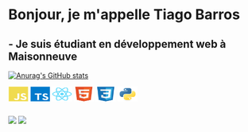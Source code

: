 <h1>Bonjour, je m'appelle Tiago Barros</h1>

<h2>- Je suis étudiant en développement web à Maisonneuve</h2>

[![Anurag's GitHub stats](https://github-readme-stats.vercel.app/api?username=tiagolp22)](https://github.com/anuraghazra/github-readme-stats)
<div>
<a> <img align="center" alt="Tiagolp22" height="30" width="40" src="https://raw.githubusercontent.com/devicons/devicon/master/icons/javascript/javascript-plain.svg" style="max-width: 100%;"> </a>
<a target="_blank" rel="noopener noreferrer nofollow" href="https://raw.githubusercontent.com/devicons/devicon/master/icons/typescript/typescript-plain.svg"><img align="center" alt="Tiagolp22-Ts" height="30" width="40" src="https://raw.githubusercontent.com/devicons/devicon/master/icons/typescript/typescript-plain.svg" style="max-width: 100%;"></a>
<a target="_blank" rel="noopener noreferrer nofollow" href="https://raw.githubusercontent.com/devicons/devicon/master/icons/react/react-original.svg"><img align="center" alt="Tiagolp22-React" height="30" width="40" src="https://raw.githubusercontent.com/devicons/devicon/master/icons/react/react-original.svg" style="max-width: 100%;"></a>
<a target="_blank" rel="noopener noreferrer nofollow" href="https://raw.githubusercontent.com/devicons/devicon/master/icons/html5/html5-original.svg"><img align="center" alt="Tiagolp22-HTML" height="30" width="40" src="https://raw.githubusercontent.com/devicons/devicon/master/icons/html5/html5-original.svg" style="max-width: 100%;"></a>
<a target="_blank" rel="noopener noreferrer nofollow" href="https://raw.githubusercontent.com/devicons/devicon/master/icons/css3/css3-original.svg"><img align="center" alt="Tiagolp22-CSS" height="30" width="40" src="https://raw.githubusercontent.com/devicons/devicon/master/icons/css3/css3-original.svg" style="max-width: 100%;"></a>
<a target="_blank" rel="noopener noreferrer nofollow" href="https://raw.githubusercontent.com/devicons/devicon/master/icons/python/python-original.svg"><img align="center" alt="Tiagolp22-Python" height="30" width="40" src="https://raw.githubusercontent.com/devicons/devicon/master/icons/python/python-original.svg" style="max-width: 100%;"></a>
<h2 dir="auto"></h2>
</div>
<h2 dir="auto"></h2>
<a href="mailto:tiagobarroscavalcanti@gmail.com"><img src="https://img.shields.io/badge/-Gmail-%23333?style=for-the-badge&logo=gmail&logoColor=white" target="_blank"></a>
<a href="https://www.linkedin.com/in/tiago-barros-62960aa4/" rel="nofollow"><img src="https://img.shields.io/badge/-LinkedIn-%230077B5?style=for-the-badge&logo=linkedin&logoColor=white" target="_blank"></a>
          



